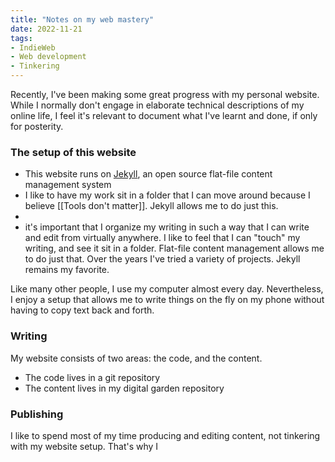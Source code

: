 ```yaml
---
title: "Notes on my web mastery"
date: 2022-11-21
tags:
- IndieWeb
- Web development
- Tinkering
---
```

Recently, I've been making some great progress with my personal website. While I normally don't engage in elaborate technical descriptions of my online life, I feel it's relevant to document what I've learnt and done, if only for posterity.

### The setup of this website
- This website runs on [Jekyll](https://jekyllrb.com/), an open source flat-file content management system
- I like to have my work sit in a folder that I can move around because I believe [[Tools don't matter]]. Jekyll allows me to do just this.
- 
-  it's important that I organize my writing in such a way that I can write and edit from virtually anywhere. I like to feel that I can "touch" my writing, and see it sit in a folder. Flat-file content management allows me to do just that. Over the years I've tried a variety of projects. Jekyll remains my favorite. 

Like many other people, I use my computer almost every day. Nevertheless, I enjoy a setup that allows me to write things on the fly on my phone without having to copy text back and forth. 

### Writing
My website consists of two areas: the code, and the content.
- The code lives in a git repository
- The content lives in my digital garden repository

### Publishing
I like to spend most of my time producing and editing content, not tinkering with my website setup. That's why I 
